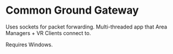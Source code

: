 # Common Ground Gateway

Uses sockets for packet forwarding. Multi-threaded app that Area Managers + VR Clients connect to.

Requires Windows.
